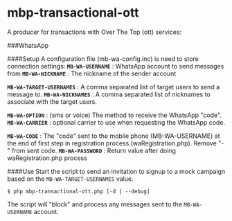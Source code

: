# mbp-transactional-ott
A producer for transactions with Over The Top (ott) services:

###WhatsApp

####Setup
A configuration file (mb-wa-config.inc) is need to store connection settings:
  **`MB-WA-USERNAME`** : WhatsApp account to send messages from
  **`MB-WA-NICKNAME`** : The nickname of the sender account

  **`MB-WA-TARGET-USERNAMES`** : A comma separated list of target users to send a message to.
  **`MB-WA-NICKNAMES`** : A comma separated list of nicknames to associate with the target users.

  **`MB-WA-OPTION`** : (sms or voice) The method to receive the WhatsApp "code".
  **`MB-WA-CARRIER`** : optional carrier to use when requesting the WhatsApp code.

  **`MB-WA-CODE`** : The "code" sent to the mobile phone (MB-WA-USERNAME) at the end of first step in registration process (waRegistration.php). Remove "-" from sent code.
  **`MB-WA-PASSWORD`** : Return value after doing waRegistration.php process

####Use
Start the script to send an invitation to signup to a mock campaign based on the `MB-WA-TARGET-USERNAMES` value.
```
$ php mbp-transactional-ott.php [-d | --debug]
```
The script will "block" and process any messages sent to the `MB-WA-USERNAME` account.